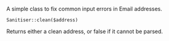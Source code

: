 A simple class to fix common input errors in Email addresses.

`Sanitiser::clean($address)`

Returns either a clean address, or false if it cannot be parsed.

